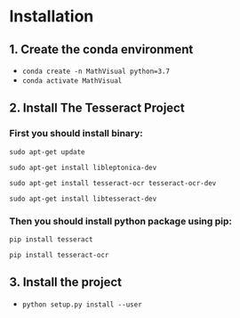 # Installation

## 1. Create the conda environment
- ```conda create -n MathVisual python=3.7```
- ```conda activate MathVisual```

## 2. Install The Tesseract Project

### First you should install binary:

```sudo apt-get update```

```sudo apt-get install libleptonica-dev ```

```sudo apt-get install tesseract-ocr tesseract-ocr-dev```

```sudo apt-get install libtesseract-dev```

### Then you should install python package using pip:

```pip install tesseract```

```pip install tesseract-ocr```


## 3. Install the project
- ```python setup.py install --user```